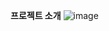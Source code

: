 **프로젝트 소개**
![image](https://github.com/norwegianwood97/trello_frontend/assets/118883093/25bdd114-a1b8-400b-939c-b4d755c6764e)
